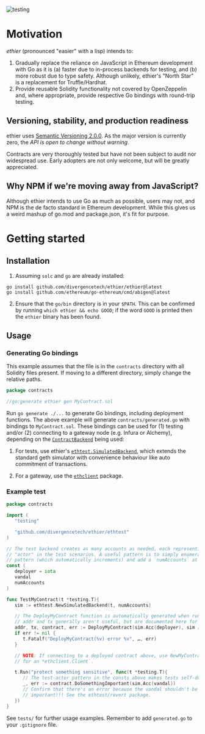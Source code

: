 ![testing](https://github.com/divergencetech/ethier/actions/workflows/checks.yml/badge.svg)

# Motivation

_ethier_ (pronounced "easier" with a lisp) intends to:

1. Gradually replace the reliance on JavaScript in Ethereum development with Go
   as it is (a) faster due to in-process backends for testing, and (b) more
   robust due to type safety. Although unlikely, ethier's "North Star" is a
   replacement for Truffle/Hardhat.
2. Provide reusable Solidity functionality not covered by OpenZeppelin and,
   where appropriate, provide respective Go bindings with round-trip testing.

## Versioning, stability, and production readiness

ethier uses [Semantic Versioning 2.0.0](https://semver.org). As the major
version is currently zero, the _API is open to change without warning_.

Contracts are very thoroughly tested but have not been subject to audit nor
widespread use. Early adopters are not only welcome, but will be greatly
appreciated.

## Why NPM if we're moving away from JavaScript?

Although ethier intends to use Go as much as possible, users may not, and NPM
is the de facto standard in Ethereum development. While this gives us a weird
mashup of go.mod and package.json, it's fit for purpose.

# Getting started

## Installation

1. Assuming `solc` and `go` are already installed:
```
go install github.com/divergencetech/ethier/ethier@latest
go install github.com/ethereum/go-ethereum/cmd/abigen@latest
```
2. Ensure that the `go/bin` directory is in your `$PATH`. This can be confirmed
by running `which ethier && echo GOOD`; if the word `GOOD` is printed then the
`ethier` binary has been found.

## Usage

### Generating Go bindings

This example assumes that the file is in the `contracts` directory with all
Solidity files present. If moving to a different directory, simply change the
relative paths.

```Go
package contracts

//go:generate ethier gen MyContract.sol
```

Run `go generate ./...` to generate Go bindings, including deployment functions.
The above example will generate `contracts/generated.go` with bindings to
`MyContract.sol`. These bindings can be used for (1) testing and/or (2) connecting to a
gateway node (e.g. Infura or Alchemy), depending on the
[`ContractBackend`](https://pkg.go.dev/github.com/ethereum/go-ethereum/accounts/abi/bind#ContractBackend)
being used:

1. For tests, use ethier's
[`ethtest.SimulatedBackend`](https://pkg.go.dev/github.com/divergencetech/ethier/ethtest#NewSimulatedBackendTB),
which extends the standard geth simulator with convenience behaviour like auto
commitment of transactions.

2. For a gateway, use the
[`ethclient`](https://pkg.go.dev/github.com/ethereum/go-ethereum/ethclient)
package.

### Example test

```Go
package contracts

import (
   "testing" 

   "github.com/divergencetech/ethier/ethtest"
)

// The test backend creates as many accounts as needed, each representing a different
// "actor" in the test scenarios. A useful pattern is to simply enumerate them the iota
// pattern (which automatically increments) and add a `numAccounts` at the end.
const (
   deployer = iota
   vandal
   numAccounts
)

func TestMyContract(t *testing.T){
   sim := ethtest.NewSimulatedBackend(t, numAccounts)

   // The DeployMyContract function is automatically generated when running `go generate`.
   // addr and tx generally aren't useful, but are documented here for completeness
   addr, tx, contract, err := DeployMyContract(sim.Acc(deployer), sim /*,,, [constructor arguments]*/)
   if err != nil {
      t.Fatalf("DeployMyContract(%v) error %v", …, err)
   }

   // NOTE: If connecting to a deployed contract above, use NewMyContract() and substitute `sim`
   // for an *ethclient.Client`.

   t.Run("protect something sensitive", func(t *testing.T){
      // The test-actor pattern in the consts above makes tests self-documenting.
      _, err := contract.DoSomethingImportant(sim.Acc(vandal))
      // Confirm that there's an error because the vandal shouldn't be allowed to do anything
      // important!!! See the ethtest/revert package.
   })
}
```

See `tests/` for further usage examples. Remember to add `generated.go` to your
`.gitignore` file.